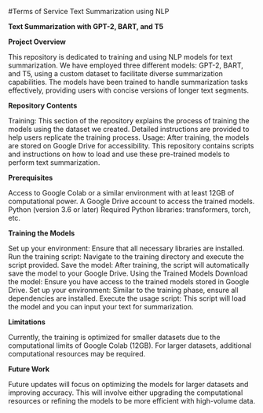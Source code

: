 #Terms of Service Text Summarization using NLP 

**Text Summarization with GPT-2, BART, and T5**

**Project Overview**

This repository is dedicated to training and using NLP models for text summarization. We have employed three different models: GPT-2, BART, and T5, using a custom dataset to facilitate diverse summarization capabilities. The models have been trained to handle summarization tasks effectively, providing users with concise versions of longer text segments.

**Repository Contents**

Training: This section of the repository explains the process of training the models using the dataset we created. Detailed instructions are provided to help users replicate the training process.
Usage: After training, the models are stored on Google Drive for accessibility. This repository contains scripts and instructions on how to load and use these pre-trained models to perform text summarization.

**Prerequisites**

Access to Google Colab or a similar environment with at least 12GB of computational power.
A Google Drive account to access the trained models.
Python (version 3.6 or later)
Required Python libraries: transformers, torch, etc.

**Training the Models**

Set up your environment: Ensure that all necessary libraries are installed.
Run the training script: Navigate to the training directory and execute the script provided.
Save the model: After training, the script will automatically save the model to your Google Drive.
Using the Trained Models
Download the model: Ensure you have access to the trained models stored in Google Drive.
Set up your environment: Similar to the training phase, ensure all dependencies are installed.
Execute the usage script: This script will load the model and you can input your text for summarization.

**Limitations**

Currently, the training is optimized for smaller datasets due to the computational limits of Google Colab (12GB). For larger datasets, additional computational resources may be required.

**Future Work**

Future updates will focus on optimizing the models for larger datasets and improving accuracy. This will involve either upgrading the computational resources or refining the models to be more efficient with high-volume data.
